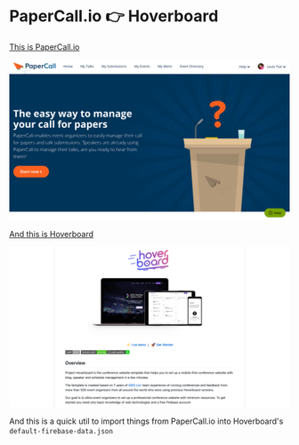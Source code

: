 # PaperCall.io 👉 Hoverboard

[This is PaperCall.io](https://www.papercall.io/)

![Homepage of PaperCall.io][papercall]

[And this is Hoverboard](https://github.com/gdg-x/hoverboard)

![README of Hoverboard][hoverboard]

And this is a quick util to import things from PaperCall.io into Hoverboard's `default-firebase-data.json`

[papercall]: images/paperCall.png "Homepage of PaperCall.io"
[hoverboard]: images/hoverboard.png "README of Hoverboard"
